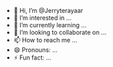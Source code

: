 - 👋 Hi, I’m @Jerryterayaar
- 👀 I’m interested in ...
- 🌱 I’m currently learning ...
- 💞️ I’m looking to collaborate on ...
- 📫 How to reach me ...
- 😄 Pronouns: ...
- ⚡ Fun fact: ...

<!---
Jerryterayaar/Jerryterayaar is a ✨ special ✨ repository because its `README.md` (this file) appears on your GitHub profile.
You can click the Preview link to take a look at your changes.
--->
